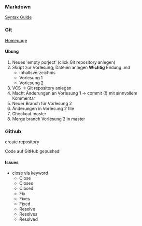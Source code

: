 
### Markdown

[Syntax Guide](https://www.markdownguide.org/basic-syntax/)

### Git
[Homepage](https://git-scm.com/)

#### Übung

1. Neues 'empty porject' (click Git repository anlegen)
2. Skript zur Vorlesung; Dateien anlegen **Wichtig** Endung .md
    - Inhaltsverzeichnis
    - Vorlesung 1
    - Vorlesung 2
3. VCS -> Git repository anlegen
4. Macht Änderungen an Vorlesung 1 -> commit (!) mit sinnvollem Kommentar
5. Neuer Branch für Vorlesung 2
6. Änderungen in Vorlesung 2 file
7. Checkout master
8. Merge branch Vorlesung 2 in master

### Github

create repository

Code auf GitHub gepushed


#### Issues

- close via keyword
    - Close
    - Closes
    - Closed
    - Fix
    - Fixes
    - Fixed
    - Resolve
    - Resolves
    - Resolved
